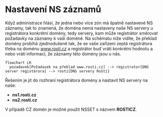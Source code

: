 # Nastavení NS záznamů

Když administrace hlásí, že jedna nebo více zón má špatně nastavené NS záznamy, tak to znamená, že doména nemá nastaveny naše NS servery u registrátora konkrétní domény, tedy servery, kam může registrátor směrovat požadavky na záznamy k vaší doméně. Na schématu níže vidíte, že překlad domény probíhá zjednodušeně tak, že se vaše zařízení zeptá registrátora třeba na doménu *www.rosti.cz* a registrátor buď vrátí konkrétní hodnotu a nebo vrátí informaci, že záznamy této domény jsou u nás.

```mermaid
flowchart LR
  pozadavek[Požadavek na překlad www.rosti.cz] --> registrator[DNS server registárora] --> rosti[DNS servery Roští]
```

Řešením je jít do rozhraní registrátora domény a nastavit NS servery na naše:

* **ns1.rosti.cz**
* **ns2.rosti.cz**

V případě CZ domén je možné použít NSSET s názvem **ROSTICZ**.

